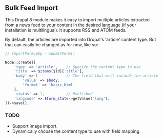 ## Bulk Feed Import
This Drupal 8 module makes it easy to import multiple articles extracted from a news feed to your content in the desired language (if your installation is multilingual).
It supports RSS and ATOM feeds.

By default, the articles are imported into Drupal's 'article' content type. But that can easily be changed as for now, like so:
```php
// ImportForm.php - submitForm()

Node::create([
    'type' => 'article',    // Specify the content type to use
    'title' => $items[$id]['title'],
    'body' => [             // The field that will include the article's body
        'value' => $body,
        'format' => 'basic_html'
    ],
    'status' => 1,          // Published
    'langcode' => $form_state->getValue('lang'),
])->save();
```

### TODO

* Support image import.
* Dynamically choose the content type to use with field mapping.